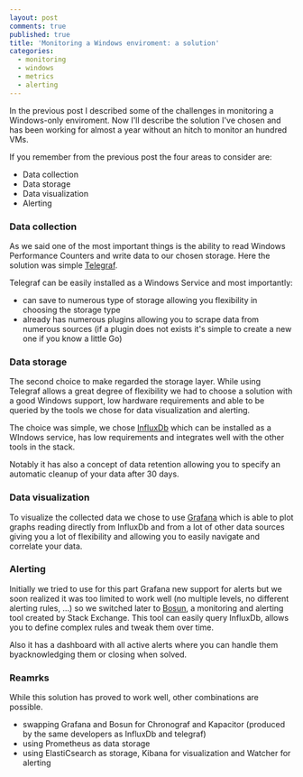 ```yaml
---
layout: post
comments: true
published: true
title: 'Monitoring a Windows enviroment: a solution'
categories:
  - monitoring
  - windows
  - metrics
  - alerting
---
```

In the previous post I described some of the challenges in monitoring a Windows-only enviroment. Now I'll describe the solution I've chosen and has been working for almost a year without an hitch to monitor an hundred VMs.

If you remember from the previous post the four areas to consider are:

- Data collection
- Data storage
- Data visualization
- Alerting

### Data collection

As we said one of the most important things is the ability to read Windows Performance Counters and write data to our chosen storage. Here the solution was simple [Telegraf](https://www.influxdata.com/time-series-platform/telegraf/).

Telegraf can be easily installed as a Windows Service and most importantly:

- can save to numerous type of storage allowing you flexibility in choosing the storage type
- already has numerous plugins allowing you to scrape data from numerous sources (if a plugin does not exists it's simple to create a new one if you know a little Go)

### Data storage

The second choice to make regarded the storage layer. While using Telegraf allows a great degree of flexibility we had to choose a solution with a good Windows support, low hardware requirements and able to be queried by the tools we chose for data visualization and alerting.

The choice was simple, we chose [InfluxDb](https://www.influxdata.com/time-series-platform/influxdb/) which can be installed as a WIndows service, has low requirements and integrates well with the other tools in the stack.

Notably it has also a concept of data retention allowing you to specify an automatic cleanup of your data after 30 days.

### Data visualization

To visualize the collected data we chose to use [Grafana](https://grafana.com/) which is able to plot graphs reading directly from InfluxDb and from a lot of other data sources giving you a lot of flexibility and allowing you to easily navigate and correlate your data.

### Alerting

Initially we tried to use for this part Grafana new support for alerts but we soon realized it was too limited to work well (no multiple levels, no different alerting rules, ...) so we switched later to [Bosun](https://bosun.org/), a monitoring and alerting tool created by Stack Exchange. This tool can easily query InfluxDb, allows you to define complex rules and tweak them over time.

Also it has a dashboard with all active alerts where you can handle them byacknowledging them or closing when solved.

### Reamrks

While this solution has proved to work well, other combinations are possible.

- swapping Grafana and Bosun for Chronograf and Kapacitor (produced by the same developers as InfluxDb and telegraf)
- using Prometheus as data storage
- using ElastiCsearch as storage, Kibana for visualization and Watcher for alerting
